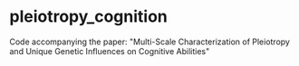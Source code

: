 # pleiotropy_cognition
Code accompanying the paper: "Multi-Scale Characterization of Pleiotropy and Unique Genetic Influences on Cognitive Abilities"
